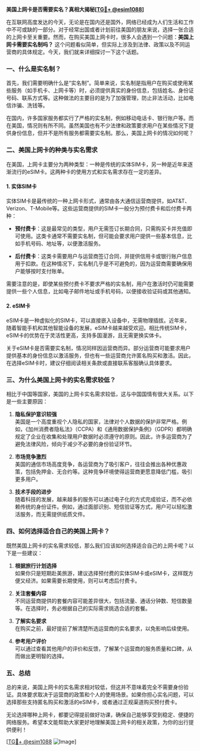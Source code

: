 **美国上网卡是否需要实名？真相大揭秘[[TG💪+ @esim1088](https://t.me/s/esim1088)]**

在互联网高度发达的今天，无论是在国内还是国外，网络已经成为人们生活和工作中不可或缺的一部分。对于经常出国或者计划前往美国的朋友来说，选择一张合适的上网卡至关重要。然而，在购买美国上网卡时，很多人会遇到一个问题：**美国上网卡需要实名制吗？** 这个问题看似简单，但实际上涉及到法律、政策以及不同运营商的具体规定。今天，我们就来详细探讨一下这个话题。

### 一、什么是实名制？

首先，我们需要明确什么是“实名制”。简单来说，实名制是指用户在购买或使用某些服务（如手机卡、上网卡等）时，必须提供真实的身份信息，包括姓名、身份证号码、联系方式等。这种做法的主要目的是为了加强管理，防止非法活动，比如电信诈骗、洗钱等。

在国内，许多国家服务都实行了严格的实名制，例如移动电话卡、银行账户等。而在美国，情况则有所不同。虽然美国也有不少法律和政策要求用户在某些情况下提供身份信息，但并不是所有服务都需要实名制。那么，美国上网卡的情况如何呢？

### 二、美国上网卡的种类与实名需求

在美国，上网卡主要分为两种类型：一种是传统的实体SIM卡，另一种是近年来逐渐流行的eSIM卡。这两种卡的使用方式和实名需求存在一定的差异。

#### 1. 实体SIM卡

实体SIM卡是最传统的一种上网卡形式，通常由各大通信运营商提供，如AT&T、Verizon、T-Mobile等。这些运营商提供的SIM卡一般分为预付费卡和后付费卡两种：

- **预付费卡**：这是最常见的类型，用户无需签订长期合同，只需购买卡并充值即可使用。这类卡通常不需要实名制，但可能会要求用户提供一些基本信息，比如手机号码、地址等，以便激活服务。
  
- **后付费卡**：这类卡需要用户与运营商签订合同，并提供信用卡或银行账户信息用于扣款。在这种情况下，实名制几乎是不可避免的，因为运营商需要确保用户能够按时支付账单。

需要注意的是，即使某些预付费卡不要求严格的实名制，用户在激活时仍可能需要提供一些个人信息，比如电子邮件地址或手机号码，以便接收验证码或其他通知。

#### 2. eSIM卡

eSIM卡是一种虚拟化的SIM卡，可以直接嵌入设备中，无需物理插拔。近年来，随着智能手机和其他智能设备的发展，eSIM卡越来越受欢迎。相比传统SIM卡，eSIM卡的优势在于灵活性更高，支持多国漫游，且无需更换实体卡。

关于eSIM卡是否需要实名制，情况同样因运营商而异。部分运营商可能要求用户提供基本的身份信息以激活服务，但也有一些运营商允许匿名购买和激活。因此，在选择eSIM卡时，建议仔细阅读相关条款或直接联系客服确认具体要求。

### 三、为什么美国上网卡的实名需求较低？

相比于中国等国家，美国的上网卡实名需求较低，这与中国国情有很大关系。以下是一些主要原因：

1. **隐私保护意识较强**  
   美国是一个高度重视个人隐私的国家，法律对个人数据的保护非常严格。例如，《加州消费者隐私法》（CCPA）和《通用数据保护条例》（GDPR）都明确规定了企业在收集和处理用户数据时必须遵守的原则。因此，许多运营商为了避免法律风险，倾向于减少不必要的身份验证环节。

2. **市场竞争激烈**  
   美国的通信市场高度竞争，各运营商为了吸引客户，往往会推出各种优惠政策，包括免押金、无合约等。这种竞争环境使得运营商更愿意降低门槛，吸引更多用户。

3. **技术手段的进步**  
   随着科技的发展，越来越多的服务可以通过电子化的方式完成验证，而不必依赖传统的身份证件。例如，通过面部识别、短信验证等方式，用户可以轻松激活服务，而无需提供纸质文件。

### 四、如何选择适合自己的美国上网卡？

既然美国上网卡的实名需求较低，那么我们应该如何选择适合自己的上网卡呢？以下是一些建议：

1. **根据旅行计划选择**  
   如果你只是短期赴美旅游，建议选择预付费的实体SIM卡或eSIM卡，这样既方便又经济。如果需要长期使用，则可以考虑后付费卡。

2. **关注套餐内容**  
   不同运营商提供的套餐内容可能差异很大，包括流量、通话分钟数、短信数量等。在选择时，务必根据自己的实际需求挑选合适的套餐。

3. **了解实名要求**  
   在购买之前，最好提前了解清楚所选运营商的实名要求，以免影响后续使用。

4. **参考用户评价**  
   可以通过查看其他用户的评价和反馈，了解某个运营商的服务质量和口碑，从而做出更明智的选择。

### 五、总结

总的来说，美国上网卡的实名需求相对较低，但这并不意味着完全不需要身份验证。具体要求取决于运营商的政策和个人的使用场景。如果你担心实名问题，可以选择那些支持匿名购买和激活的eSIM卡，或者通过正规渠道购买预付费卡。

无论选择哪种上网卡，都要记得提前做好功课，确保自己能够享受到稳定、便捷的网络服务。希望本文能帮助大家更好地理解美国上网卡的相关政策，为你的出行提供便利！

[[TG💪+ @esim1088](https://t.me/s/esim1088) ![Image](https://i.postimg.cc/4NQfJmqS/Snipaste-2025-05-13-00-14-12.png)]